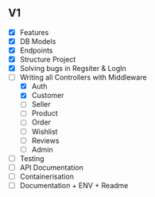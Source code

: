 ## V1
- [x] Features
- [x] DB Models
- [x] Endpoints
- [x] Structure Project
- [X] Solving bugs in Regsiter & LogIn
- [ ] Writing all Controllers with Middleware
  - [x] Auth
  - [x] Customer
  - [ ] Seller
  - [ ] Product
  - [ ] Order
  - [ ] Wishlist
  - [ ] Reviews
  - [ ] Admin
- [ ] Testing
- [ ] API Documentation
- [ ] Containerisation
- [ ] Documentation + ENV + Readme